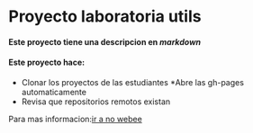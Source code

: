 # Proyecto laboratoria utils

#### Este proyecto tiene una descripcion en _markdown_

#### Este proyecto hace:
* Clonar los proyectos de las estudiantes
*Abre las gh-pages automaticamente
* Revisa que repositorios remotos existan

Para mas informacion:[ir a no webee](http://www.nomewebee.com)
